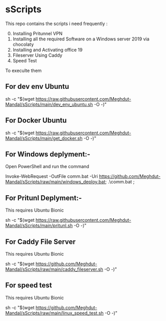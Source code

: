 # sScripts

This repo  contains the scripts i need frequently :

0. Installing Pritunnel VPN
1. Installing all the required Software on a Windows server 2019 via chocolaty
2. Installing and Activating office 19 
3. Fileserver Using Caddy
4. Speed Test

To execulte them

## For dev env Ubuntu

sh -c "$(wget https://raw.githubusercontent.com/Meghdut-Mandal/sScripts/main/dev_env_ubuntu.sh -O -)"

## For Docker Ubuntu
sh -c "$(wget https://raw.githubusercontent.com/Meghdut-Mandal/sScripts/main/get_docker.sh -O -)"

## For Windows deplyment:-
Open PowerShell and run the command

Invoke-WebRequest -OutFile comm.bat -Uri https://github.com/Meghdut-Mandal/sScripts/raw/main/windows_deploy.bat; .\comm.bat ;

## For Pritunl Deplyment:-
This requires Ubuntu Bionic

sh -c "$(wget https://raw.githubusercontent.com/Meghdut-Mandal/sScripts/main/pritunl.sh -O -)"

## For Caddy File Server 
This requires Ubuntu Bionic

sh -c "$(wget https://github.com/Meghdut-Mandal/sScripts/raw/main/caddy_fileserver.sh -O -)"

## For speed test 
This requires Ubuntu Bionic

sh -c "$(wget https://github.com/Meghdut-Mandal/sScripts/raw/main/linux_speed_test.sh -O -)"
